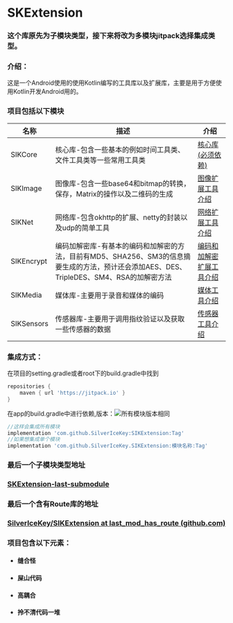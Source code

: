 # SKExtension
### 这个库原先为子模块类型，接下来将改为多模块jitpack选择集成类型。

### 介绍：

这是一个Android使用的使用Kotlin编写的工具库以及扩展库，主要是用于方便使用Kotlin开发Android用的。

### 项目包括以下模块

| 名称       | 描述                                                         | 介绍                                               |
| ---------- | ------------------------------------------------------------ | -------------------------------------------------- |
| SIKCore    | 核心库-包含一些基本的例如时间工具类、文件工具类等一些常用工具类 | [核心库(必须依赖)](./SIKCore/README.md)            |
| SIKImage   | 图像库-包含一些base64和bitmap的转换，保存，Matrix的操作以及二维码的生成 | [图像扩展工具介绍](./SIKImage/README.md)           |
| SIKNet     | 网络库-包含okhttp的扩展、netty的封装以及udp的简单工具        | [网络扩展工具介绍](./SIKNet/README.md)             |
| SIKEncrypt | 编码加解密库-有基本的编码和加解密的方法，目前有MD5、SHA256、SM3的信息摘要生成的方法，预计还会添加AES、DES、TripleDES、SM4、RSA的加解密方法 | [编码和加解密扩展工具介绍](./SIKEncrypt/README.md) |
| SIKMedia   | 媒体库-主要用于录音和媒体的编码                              | [媒体工具介绍](./SIKMedia/README.md)               |
| SIKSensors | 传感器库-主要用于调用指纹验证以及获取一些传感器的数据        | [传感器工具介绍](./SIKSensors/README.md)           |

### 集成方式：

在项目的setting.gradle或者root下的build.gradle中找到

```groovy
repositories {
	maven { url 'https://jitpack.io' }
}
```

在app的build.gradle中进行依赖,版本：[![](https://jitpack.io/v/SilverIceKey/SIKExtension.svg)](https://jitpack.io/#SilverIceKey/SIKExtension)所有模块版本相同

```groovy
//这样会集成所有模块
implementation 'com.github.SilverIceKey:SIKExtension:Tag'
//如果想集成单个模块
implementation 'com.github.SilverIceKey.SIKExtension:模块名称:Tag'
```



### 最后一个子模块类型地址

### [SKExtension-last-submodule](https://github.com/SilverIceKey/SKExtension/tree/last_submodule )

### 最后一个含有Route库的地址

### [SilverIceKey/SIKExtension at last_mod_has_route (github.com)](https://github.com/SilverIceKey/SIKExtension/tree/last_mod_has_route)

### 项目包含以下元素：

- #### 缝合怪
- #### 屎山代码
- #### 高耦合
- #### 拎不清代码一堆



